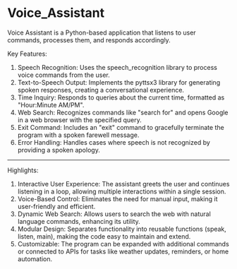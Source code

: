 # Voice_Assistant
Voice Assistant is a Python-based application that listens to user commands, processes them, and responds accordingly. 

Key Features:

1.	Speech Recognition:
	Uses the speech_recognition library to process voice commands from the user.
2.	Text-to-Speech Output:
	Implements the pyttsx3 library for generating spoken responses, creating a conversational experience.
3.	Time Inquiry:
	Responds to queries about the current time, formatted as "Hour:Minute AM/PM".
4.	Web Search:
	Recognizes commands like "search for" and opens Google in a web browser with the specified query.
5.	Exit Command:
	Includes an "exit" command to gracefully terminate the program with a spoken farewell message.
6.	Error Handling:
	Handles cases where speech is not recognized by providing a spoken apology.
________________________________________

Highlights:

1.	Interactive User Experience:
	The assistant greets the user and continues listening in a loop, allowing multiple interactions within a single session.
2.	Voice-Based Control:
	Eliminates the need for manual input, making it user-friendly and efficient.
3.	Dynamic Web Search:
	Allows users to search the web with natural language commands, enhancing its utility.
4.	Modular Design:
	Separates functionality into reusable functions (speak, listen, main), making the code easy to maintain and extend.
5.	Customizable:
	The program can be expanded with additional commands or connected to APIs for tasks like weather updates, reminders, or home automation.


